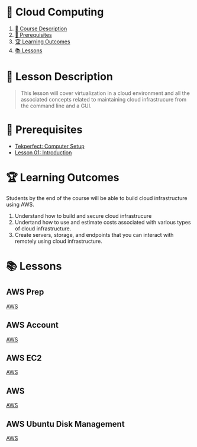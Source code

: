 # 💨 Cloud Computing

1. [📝 Course Description](#📝-course-description)
2. [🎯 Prerequisites](#🎯-prerequisites)
3. [🏆 Learning Outcomes](#🏆-learning-outcomes)
4. [📚 Lessons](#📚-lessons)


# 📝 Lesson Description

> This lesson will cover virtualization in a cloud environment and all the associated concepts related to maintaining cloud infrastrucure from the command line and a GUI.

# 🎯 Prerequisites

* [Tekperfect: Computer Setup](/lessons/computer-setup.md)
* [Lesson 01: Introduction](/courses/01-Introduction/home.md)

# 🏆 Learning Outcomes

Students by the end of the course will be able to build cloud infrastructure using AWS.

1. Understand how to build and secure cloud infrastrucure
1. Undertand how to use and estimate costs associated with various types of cloud infrastructure.
1. Create servers, storage, and endpoints that you can interact with remotely using cloud infrastructure.

# 📚 Lessons

## AWS Prep

[AWS](/courses/14-Cloud_Computing/lessons/aws-prep.md)

## AWS Account

[AWS](/courses/14-Cloud_Computing/lessons/aws-account.md)

## AWS EC2

[AWS](/courses/14-Cloud_Computing/lessons/aws-ec2.md)

## AWS

[AWS](/courses/14-Cloud_Computing/lessons/aws.md)

## AWS Ubuntu Disk Management

[AWS](/courses/14-Cloud_Computing/lessons/aws-disks.md)

